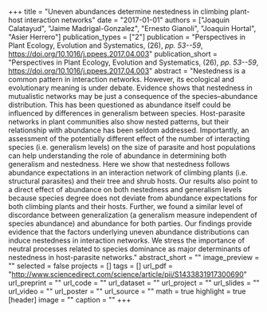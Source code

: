 +++
title = "Uneven abundances determine nestedness in climbing plant-host interaction networks"
date = "2017-01-01"
authors = ["Joaquin Calatayud", "Jaime Madrigal-Gonzalez", "Ernesto Gianoli", "Joaquin Hortal", "Asier Herrero"]
publication_types = ["2"]
publication = "Perspectives in Plant Ecology, Evolution and Systematics, (26), _pp. 53--59_, https://doi.org/10.1016/j.ppees.2017.04.003"
publication_short = "Perspectives in Plant Ecology, Evolution and Systematics, (26), _pp. 53--59_, https://doi.org/10.1016/j.ppees.2017.04.003"
abstract = "Nestedness is a common pattern in interaction networks. However, its ecological and evolutionary meaning is under debate. Evidence shows that nestedness in mutualistic networks may be just a consequence of the species–abundance distribution. This has been questioned as abundance itself could be influenced by differences in generalism between species. Host-parasite networks in plant communities also show nested patterns, but their relationship with abundance has been seldom addressed. Importantly, an assessment of the potentially different effect of the number of interacting species (i.e. generalism levels) on the size of parasite and host populations can help understanding the role of abundance in determining both generalism and nestedness. Here we show that nestedness follows abundance expectations in an interaction network of climbing plants (i.e. structural parasites) and their tree and shrub hosts. Our results also point to a direct effect of abundance on both nestedness and generalism levels because species degree does not deviate from abundance expectations for both climbing plants and their hosts. Further, we found a similar level of discordance between generalization (a generalism measure independent of species abundance) and abundance for both parties. Our findings provide evidence that the factors underlying uneven abundance distributions can induce nestedness in interaction networks. We stress the importance of neutral processes related to species dominance as major determinants of nestedness in host-parasite networks."
abstract_short = ""
image_preview = ""
selected = false
projects = []
tags = []
url_pdf = "http://www.sciencedirect.com/science/article/pii/S1433831917300690"
url_preprint = ""
url_code = ""
url_dataset = ""
url_project = ""
url_slides = ""
url_video = ""
url_poster = ""
url_source = ""
math = true
highlight = true
[header]
image = ""
caption = ""
+++
